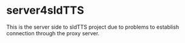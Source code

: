 # server4sldTTS
This is the server side to sldTTS project due to problems to establish connection through the proxy server. 
